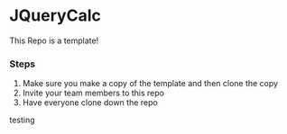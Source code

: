 # JQueryCalc

This Repo is a template!

### Steps
1. Make sure you make a copy of the template and then clone the copy
2. Invite your team members to this repo
3. Have everyone clone down the repo

testing
